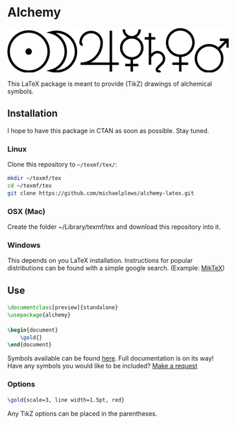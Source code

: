 
# Alchemy
![The Seven Metals of the Ancients](/examples/SevenMetals.png)

This LaTeX package is meant to provide (TikZ) drawings of alchemical symbols.

## Installation
I hope to have this package in CTAN as soon as possible. Stay tuned.

### Linux
Clone this repository to `~/texmf/tex/`:
```bash
mkdir ~/texmf/tex
cd ~/texmf/tex
git clone https://github.com/michaelplews/alchemy-latex.git
```

### OSX (Mac)
Create the folder ~/Library/texmf/tex and download this repository into it.

### Windows
This depends on you LaTeX installation. Instructions for popular distributions can be found with a simple google search.
(Example: [MikTeX](http://tex.stackexchange.com/questions/69483/create-a-local-texmf-tree-in-miktex)) 

## Use
```tex
\documentclass[preview]{standalone}
\usepackage{alchemy}

\begin{document}
	\gold{}
\end{document}
``` 

Symbols available can be found [here](./examples/example.pdf). Full documentation is on its way! Have any symbols you would like to be included? [Make a request](https://github.com/michaelplews/alchemy-latex/issues/new)

### Options
```tex
\gold{scale=3, line width=1.5pt, red}
```
Any TikZ options can be placed in the parentheses.
